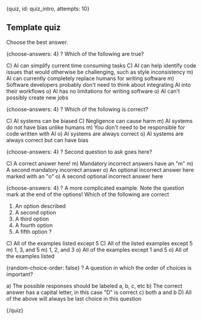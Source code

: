 
{quiz, id: quiz_intro, attempts: 10}

## Template quiz

Choose the best answer.

{choose-answers: 4}
? Which of the following are true?

C) AI can simplify current time consuming tasks
C) AI can help identify code issues that would otherwise be challenging, such as style inconsistency
m) AI can currently completely replace humans for writing software
m) Software developers probably don't need to think about integrating AI into their workflows
o) AI has no limitations for writing software
o) AI can't possibly create new jobs

{choose-answers: 4}
? Which of the following is correct?

C) AI systems can be biased
C) Negligence can cause harm
m) AI systems do not have bias unlike humans
m) You don't need to be responsible for code written with AI
o) AI systems are always correct
o) AI systems are always correct but can have bias

{choose-answers: 4}
? Second question to ask goes here?

C) A correct answer here!
m) Mandatory incorrect answers have an "m"
m) A second mandatory incorrect answer
o) An optional incorrect answer here marked with an "o"
o) A second optional incorrect answer here


{choose-answers: 4}
? A more complicated example. Note the question mark at the end of the options! Which of the following are correct
1. An option described
2. A second option
3. A third option
4. A fourth option
5. A fifth option ?

C) All of the examples listed except 5
C) All of the listed examples except 5
m) 1, 3, and 5
m) 1, 2, and 3
o) All of the examples except 1 and 5
o) All of the examples listed

{random-choice-order: false}
? A question in which the order of choices is important?

a) The possible responses should be labeled a, b, c, etc
b) The correct answer has a capital letter, in this case "D" is correct
c) both a and b
D) All of the above will always be last choice in this question

{/quiz}
